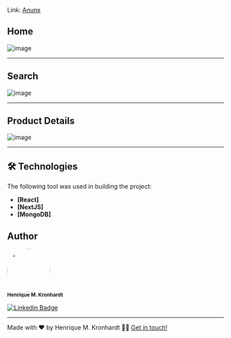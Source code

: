 Link: <a href="https://anunx-seven.vercel.app" target="_blank">Anunx</a>

## Home
![image](https://github.com/user-attachments/assets/a7603b94-0c61-408f-b9ff-ce63f7ec54fe)

<hr>

## Search
![image](https://github.com/user-attachments/assets/4cb02904-9865-4d8e-8805-c10c7be1d472)

<hr>

## Product Details
![image](https://github.com/user-attachments/assets/93be9ce0-f6cc-4977-b891-91c0a5135dd0)

<hr>

## 🛠 Technologies

The following tool was used in building the project:

- **[React]**
- **[NextJS]**
- **[MongoDB]**

## Author

 <img style="border-radius: 50%;" src="https://media-exp1.licdn.com/dms/image/C4E03AQHEAO7lZFv_DQ/profile-displayphoto-shrink_100_100/0/1628044108879?e=2147483647&v=beta&t=THXLaSYL1EF43H1OCCCJVn2m-Cz2HY535lqkyam17B8" width="100px;" alt=""/>
 <br />
 <sub><b>Henrique M. Kronhardt</b></sub></a>
 <br />

[![Linkedin Badge](https://img.shields.io/badge/-Henrique_Kronhardt-blue?style=flat-square&logo=Linkedin&logoColor=white&link=https://www.linkedin.com/in/henriquekronhardt/)](https://www.linkedin.com/in/henriquekronhardt/)

---

Made with ❤️ by Henrique M. Kronhardt 👋🏽 [Get in touch!](https://www.linkedin.com/in/henriquekronhardt/)
